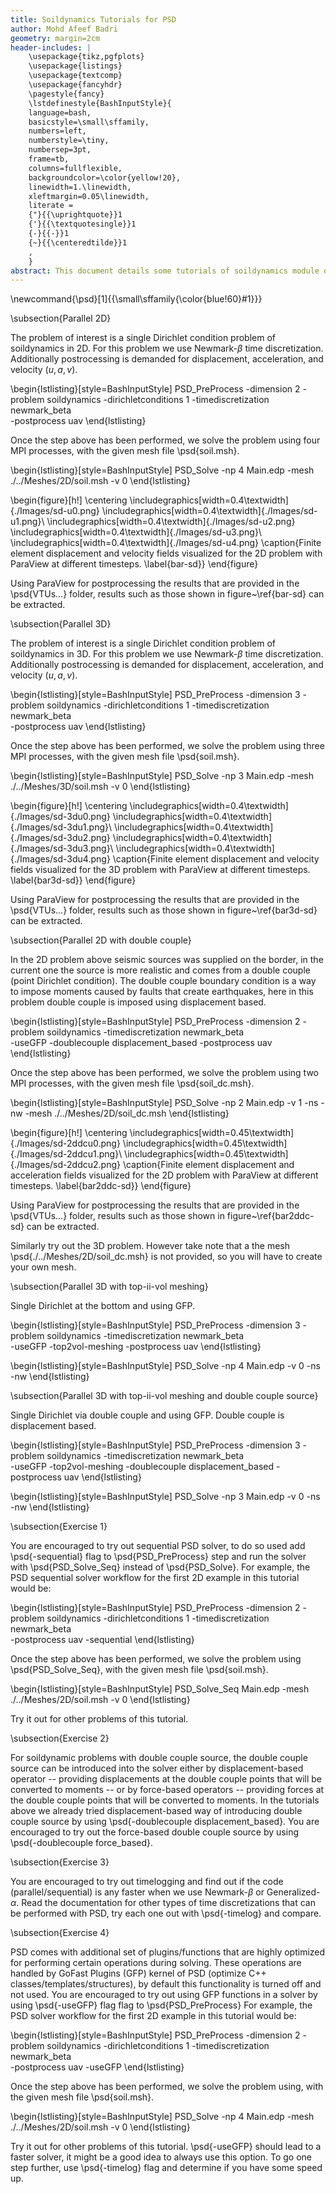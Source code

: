 ```yaml
---
title: Soildynamics Tutorials for PSD
author: Mohd Afeef Badri
geometry: margin=2cm
header-includes: |
    \usepackage{tikz,pgfplots}
    \usepackage{listings}
    \usepackage{textcomp}
    \usepackage{fancyhdr}
    \pagestyle{fancy}
    \lstdefinestyle{BashInputStyle}{
	language=bash,
	basicstyle=\small\sffamily,
	numbers=left,
	numberstyle=\tiny,
	numbersep=3pt,
	frame=tb,
	columns=fullflexible,
	backgroundcolor=\color{yellow!20},
	linewidth=1.\linewidth,
	xleftmargin=0.05\linewidth,
	literate =
	{"}{{\uprightquote}}1
	{'}{{\textquotesingle}}1
	{-}{{-}}1
	{~}{{\centeredtilde}}1
	,
    }
abstract: This document details some tutorials of soildynamics module of PSD. These tutorials are not verbose, but does instead give a kick start to users/developers for using PSD's soildynamics module.
---
```

\newcommand{\psd}[1]{{\small\sffamily{\color{blue!60}#1}}}

\subsection{Parallel 2D}

The problem of interest is a single Dirichlet condition problem of soildynamics in 2D. For this problem we use Newmark-$\beta$ time discretization. Additionally postrocessing is demanded for displacement, acceleration, and velocity ($u,a,v$).

\begin{lstlisting}[style=BashInputStyle]
PSD_PreProcess -dimension 2 -problem soildynamics -dirichletconditions 1 -timediscretization newmark_beta \
-postprocess uav
\end{lstlisting}

Once the step above has been performed, we solve the problem using four MPI processes, with the given mesh file \psd{soil.msh}.

\begin{lstlisting}[style=BashInputStyle]
PSD_Solve -np 4 Main.edp -mesh ./../Meshes/2D/soil.msh -v 0
\end{lstlisting}


\begin{figure}[h!]
\centering
\includegraphics[width=0.4\textwidth]{./Images/sd-u0.png}
\includegraphics[width=0.4\textwidth]{./Images/sd-u1.png}\\
\includegraphics[width=0.4\textwidth]{./Images/sd-u2.png}
\includegraphics[width=0.4\textwidth]{./Images/sd-u3.png}\\
\includegraphics[width=0.4\textwidth]{./Images/sd-u4.png}
\caption{Finite element displacement and velocity fields visualized for the 2D problem with ParaView at different timesteps. \label{bar-sd}}
\end{figure}

Using ParaView for postprocessing the results that are provided in the \psd{VTUs...} folder, results such as those shown in figure~\ref{bar-sd} can be extracted.


\subsection{Parallel 3D}

The problem of interest is a single Dirichlet condition problem of soildynamics in 3D. For this problem we use Newmark-$\beta$ time discretization. Additionally postrocessing is demanded for displacement, acceleration, and velocity ($u,a,v$).

\begin{lstlisting}[style=BashInputStyle]
PSD_PreProcess -dimension 3 -problem soildynamics -dirichletconditions 1 -timediscretization newmark_beta \
-postprocess uav
\end{lstlisting}

Once the step above has been performed, we solve the problem using three MPI processes, with the given mesh file \psd{soil.msh}.

\begin{lstlisting}[style=BashInputStyle]
PSD_Solve -np 3 Main.edp -mesh ./../Meshes/3D/soil.msh -v 0
\end{lstlisting}

\begin{figure}[h!]
\centering
\includegraphics[width=0.4\textwidth]{./Images/sd-3du0.png}
\includegraphics[width=0.4\textwidth]{./Images/sd-3du1.png}\\
\includegraphics[width=0.4\textwidth]{./Images/sd-3du2.png}
\includegraphics[width=0.4\textwidth]{./Images/sd-3du3.png}\\
\includegraphics[width=0.4\textwidth]{./Images/sd-3du4.png}
\caption{Finite element displacement and velocity fields visualized for the 3D problem with ParaView at different timesteps. \label{bar3d-sd}}
\end{figure}

Using ParaView for postprocessing the results that are provided in the \psd{VTUs...} folder, results such as those shown in figure~\ref{bar3d-sd} can be extracted.

\subsection{Parallel 2D with double couple}

In the 2D problem above seismic sources was supplied on the border, in the current one the source is more realistic and comes from a double couple (point Dirichlet condition). The double couple boundary condition is a way to impose moments caused by faults that create earthquakes, here in this problem double couple is imposed using displacement based.

\begin{lstlisting}[style=BashInputStyle]
PSD_PreProcess -dimension 2 -problem soildynamics -timediscretization newmark_beta \
-useGFP -doublecouple displacement_based -postprocess uav
\end{lstlisting}

Once the step above has been performed, we solve the problem using two MPI processes, with the given mesh file \psd{soil_dc.msh}.

\begin{lstlisting}[style=BashInputStyle]
PSD_Solve -np 2 Main.edp -v 1 -ns -nw -mesh ./../Meshes/2D/soil_dc.msh
\end{lstlisting}

\begin{figure}[h!]
\centering
\includegraphics[width=0.45\textwidth]{./Images/sd-2ddcu0.png}
\includegraphics[width=0.45\textwidth]{./Images/sd-2ddcu1.png}\\
\includegraphics[width=0.45\textwidth]{./Images/sd-2ddcu2.png}
\caption{Finite element displacement and acceleration fields visualized for the 2D problem with ParaView at different timesteps. \label{bar2ddc-sd}}
\end{figure}

Using ParaView for postprocessing the results that are provided in the \psd{VTUs...} folder, results such as those shown in figure~\ref{bar2ddc-sd} can be extracted.

Similarly try out the 3D problem. However take note that a the mesh \psd{./../Meshes/2D/soil_dc.msh} is not provided, so you will have to create your own mesh.


\subsection{Parallel 3D with top-ii-vol meshing}

Single Dirichlet at the bottom and using GFP.

\begin{lstlisting}[style=BashInputStyle]
PSD_PreProcess -dimension 3 -problem soildynamics -timediscretization newmark_beta \
-useGFP -top2vol-meshing -postprocess uav
\end{lstlisting}

\begin{lstlisting}[style=BashInputStyle]
PSD_Solve -np 4 Main.edp -v 0 -ns -nw
\end{lstlisting}


\subsection{Parallel 3D with top-ii-vol meshing and double couple source}

Single Dirichlet via double couple and using GFP. Double couple is displacement based.

\begin{lstlisting}[style=BashInputStyle]
PSD_PreProcess -dimension 3 -problem soildynamics -timediscretization newmark_beta \
-useGFP -top2vol-meshing -doublecouple displacement_based -postprocess uav
\end{lstlisting}

\begin{lstlisting}[style=BashInputStyle]
PSD_Solve -np 3 Main.edp -v 0 -ns -nw
\end{lstlisting}

\subsection{Exercise  1}

You are encouraged to try out sequential PSD solver, to do so used add \psd{-sequential} flag to \psd{PSD\_PreProcess} step and run the solver with \psd{PSD\_Solve\_Seq} instead of \psd{PSD\_Solve}. For example, the PSD sequential solver workflow for the first 2D example in this tutorial would be:

\begin{lstlisting}[style=BashInputStyle]
PSD_PreProcess -dimension 2 -problem soildynamics -dirichletconditions 1 -timediscretization newmark_beta \
-postprocess uav -sequential
\end{lstlisting}

Once the step above has been performed, we solve the problem using \psd{PSD\_Solve\_Seq}, with the given mesh file \psd{soil.msh}.

\begin{lstlisting}[style=BashInputStyle]
PSD_Solve_Seq  Main.edp -mesh ./../Meshes/2D/soil.msh -v 0
\end{lstlisting}

Try it out for other problems of this tutorial.

\subsection{Exercise 2}

For soildynamic problems with double couple source, the double couple source can be introduced into the solver either by displacement-based operator -- providing displacements at the double couple points that will be converted to moments -- or by force-based operators -- providing forces at the double couple points that  will be converted to moments. In the tutorials above we already tried displacement-based way of introducing double couple source by using \psd{-doublecouple displacement\_based}. You are encouraged to try out the force-based double couple source by using \psd{-doublecouple force\_based}.

\subsection{Exercise 3}

You are encouraged to try out timelogging and find out if the code (parallel/sequential) is any faster when we use Newmark-$\beta$ or Generalized-$\alpha$. Read the documentation for other types of time discretizations that can be performed with PSD, try each one out with \psd{-timelog} and compare.

\subsection{Exercise  4}

PSD comes with additional set of plugins/functions that are highly optimized for performing certain operations during solving. These operations are handled by GoFast Plugins (GFP) kernel of PSD (optimize C++ classes/templates/structures), by default this functionality is turned off and not used. You are encouraged to try out using GFP functions in a solver by using \psd{-useGFP} flag flag to \psd{PSD\_PreProcess} For example, the PSD solver workflow for the first 2D example in this tutorial would be:

\begin{lstlisting}[style=BashInputStyle]
PSD_PreProcess -dimension 2 -problem soildynamics -dirichletconditions 1 -timediscretization newmark\_beta \
-postprocess uav -useGFP
\end{lstlisting}

Once the step above has been performed, we solve the problem using, with the given mesh file \psd{soil.msh}.

\begin{lstlisting}[style=BashInputStyle]
PSD_Solve -np 4 Main.edp -mesh ./../Meshes/2D/soil.msh -v 0
\end{lstlisting}

Try it out for other problems of this tutorial. \psd{-useGFP} should lead to a faster solver, it might be a good idea to always use this option. To go one step further, use \psd{-timelog} flag and determine if you have some speed up.

